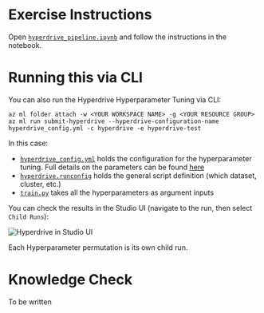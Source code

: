 # Exercise Instructions

Open [`hyperdrive_pipeline.ipynb`](hyperdrive_pipeline.ipynb) and follow the instructions in the notebook.

# Running this via CLI

You can also run the Hyperdrive Hyperparameter Tuning via CLI:

```console
az ml folder attach -w <YOUR WORKSPACE NAME> -g <YOUR RESOURCE GROUP>
az ml run submit-hyperdrive --hyperdrive-configuration-name hyperdrive_config.yml -c hyperdrive -e hyperdrive-test
```

In this case:
* [`hyperdrive_config.yml`](hyperdrive_config.yml) holds the configuration for the hyperparameter tuning. Full details on the parameters can be found [here](https://docs.microsoft.com/en-us/azure/machine-learning/how-to-tune-hyperparameters#define-the-search-space)
* [`hyperdrive.runconfig`](hyperdrive.runconfig) holds the general script definition (which dataset, cluster, etc.)
* [`train.py`](train.py) takes all the hyperparameters as argument inputs

You can check the results in the Studio UI (navigate to the run, then select `Child Runs`):

![Hyperdrive in Studio UI](../media/hyperdrive_example.png)

Each Hyperparameter permutation is its own child run.

# Knowledge Check

To be written
